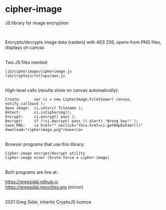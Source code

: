 # cipher-image
JS library for image encryption


<br/>

Encrypts/decrypts image data (rasters) with AES 256, opens from PNG files, displays on canvas

<br/>
Two JS files needed: 

    lib/cipherimage/cipherimage.js
    lib/cryptojs/rollups/aes.js
    
<br/>
High-level calls (results show on canvas automatically):

    Create:      var ci = new CipherImage.FileViewer( canvas, notify_callback );
    Open image:  ci.setsrc( filename );
    Detect:      ci.isCipherimg();
    Encrypt:     ci.encrypt( pass );
    Decrypt:     if (!ci.decrypt( pass )) alert( "Wrong key!" );
    Save PNG:    <a href="" onclick="this.href=ci.getBmpDataUrl()" download="cipherimage.png">Save</a>

<br/>
Browser programs that use this library:

    Cipher-image encrypt/decrypt utility
    Cipher-image miner (brute-force a cipher-image)

<br/>
Both programs are live at:
 
https://gregsidal.github.io <br/>
https://gregsidal.neocities.org (mirror)
    

<br/>
2021 Greg Sidal, inherits CryptoJS licence
